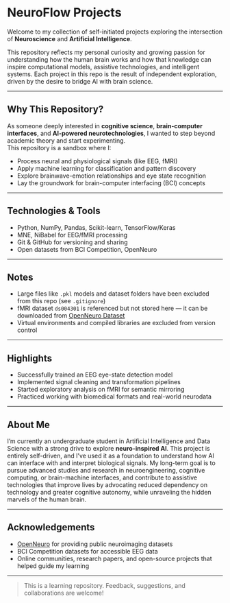 # NeuroFlow Projects

Welcome to my collection of self-initiated projects exploring the intersection of **Neuroscience** and **Artificial Intelligence**.

This repository reflects my personal curiosity and growing passion for understanding how the human brain works and how that knowledge can inspire computational models, assistive technologies, and intelligent systems. Each project in this repo is the result of independent exploration, driven by the desire to bridge AI with brain science.

---

## Why This Repository?

As someone deeply interested in **cognitive science**, **brain-computer interfaces**, and **AI-powered neurotechnologies**, I wanted to step beyond academic theory and start experimenting.  
This repository is a sandbox where I:

- Process neural and physiological signals (like EEG, fMRI)
- Apply machine learning for classification and pattern discovery
- Explore brainwave-emotion relationships and eye state recognition
- Lay the groundwork for brain-computer interfacing (BCI) concepts

---

## Technologies & Tools

- Python, NumPy, Pandas, Scikit-learn, TensorFlow/Keras
- MNE, NiBabel for EEG/fMRI processing
- Git & GitHub for versioning and sharing
- Open datasets from BCI Competition, OpenNeuro

---

## Notes

- Large files like `.pkl` models and dataset folders have been excluded from this repo (see `.gitignore`)
- fMRI dataset `ds004301` is referenced but not stored here — it can be downloaded from [OpenNeuro Dataset]([https://openneuro.org/](https://openneuro.org/datasets/ds004301/versions/1.0.2/download))
- Virtual environments and compiled libraries are excluded from version control

---

## Highlights

- Successfully trained an EEG eye-state detection model
- Implemented signal cleaning and transformation pipelines
- Started exploratory analysis on fMRI for semantic mirroring
- Practiced working with biomedical formats and real-world neurodata

---

## About Me

I’m currently an undergraduate student in Artificial Intelligence and Data Science with a strong drive to explore **neuro-inspired AI**. This project is entirely self-driven, and I’ve used it as a foundation to understand how AI can interface with and interpret biological signals. My long-term goal is to pursue advanced studies and research in neuroengineering, cognitive computing, or brain-machine interfaces, and contribute to assistive technologies that improve lives by advocating reduced dependency on technology and greater cognitive autonomy, while unraveling the hidden marvels of the human brain.

---

## Acknowledgements

- [OpenNeuro](https://openneuro.org/) for providing public neuroimaging datasets  
- BCI Competition datasets for accessible EEG data  
- Online communities, research papers, and open-source projects that helped guide my learning

---

> This is a learning repository. Feedback, suggestions, and collaborations are welcome!
